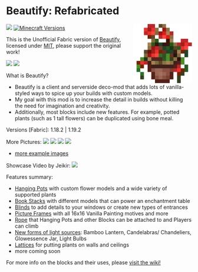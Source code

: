 # Beautify: Refabricated

<img align="right" width="160" src="src/main/resources/icon.png">

[![](http://cf.way2muchnoise.eu/full_809311_downloads.svg)](https://www.curseforge.com/minecraft/mc-mods/beautify-refabricated)
[![Minecraft Versions](https://cf.way2muchnoise.eu/versions/809311.svg)](https://www.curseforge.com/minecraft/mc-mods/beautify-refabricated)

This is the Unofficial Fabric version of [Beautify](https://github.com/Pandarix/Beautify), licensed under [MIT](https://github.com/Pandarix/Beautify/blob/main/LICENSE), please support the original work!

![ ](https://i.imgur.com/tDSBihU.jpg.png)
![ ](https://i.imgur.com/aVn4B6m.gif)

What is Beautify?

- Beautify is a client and serverside deco-mod that adds lots of vanilla-styled ways to spice up your builds with custom models.
- My goal with this mod is to increase the detail in builds without killing the need for imagination and creativity.
- Additionally, most blocks include new features. For example, potted plants (such as 1 tall flowers) can be duplicated using bone meal.

Versions [Fabric]: 1.18.2 | 1.19.2

More Pictures:
 ![ ](https://i.imgur.com/7wHu3qe.png)
 ![ ](https://i.imgur.com/LGUotre.png)
 ![ ](https://i.imgur.com/M7AfS0o.png?1)
 ![ ](https://i.imgur.com/63BR9j4.png)
- [more example images](https://www.curseforge.com/minecraft/mc-mods/beautify-refabricated/screenshots)

Showcase Video by Jeikir:
[![](https://i.ytimg.com/vi/5uXGHUit038/maxresdefault.jpg)](https://www.youtube.com/watch?v=5uXGHUit038 "")

Features summary:
- <u>Hanging Pots</u> with custom flower models and a wide variety of supported plants
- <u>Book Stacks</u> with different models that can power an enchantment table
- <u>Blinds</u> to add details to your windows or create new types of entrances
- <u>Picture Frames</u> with all 16x16 Vanilla Painting motives and more
- <u>Rope</u> that Hanging Pots and other Blocks can be attached to and Players can climb
- <u>New forms of light sources</u>: Bamboo Lantern, Candelabras/ Chandeliers, Glowessence Jar, Light Bulbs
- <u>Lattices</u> for putting plants on walls and ceilings
- more coming soon

For more info on the blocks and their uses, please [visit the wiki!](https://github.com/Pandarix/Beautify/wiki)
